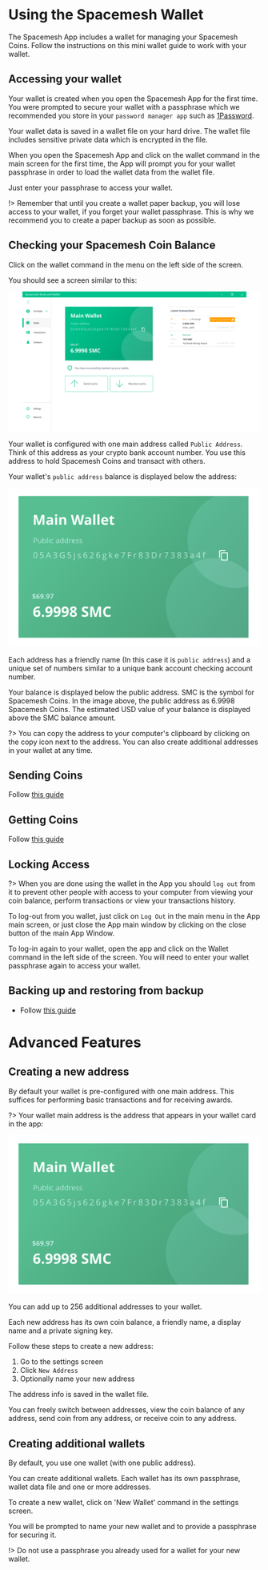 # Using the Spacemesh Wallet

The Spacemesh App includes a wallet for managing your Spacemesh Coins.
Follow the instructions on this mini wallet guide to work with your wallet.

## Accessing your wallet
Your wallet is created when you open the Spacemesh App for the first time. You were prompted to secure your wallet with a passphrase which we recommended you store in your `password manager app` such as [1Password](#).

Your wallet data is saved in a wallet file on your hard drive. The wallet file includes sensitive private data which is encrypted in the file.

When you open the Spacemesh App and click on the wallet command in the main screen for the first time, the App will prompt you for your wallet passphrase in order to load the wallet data from the wallet file.

Just enter your passphrase to access your wallet.

!> Remember that until you create a wallet paper backup, you will lose access to your wallet, if you forget your wallet passphrase.
This is why we recommend you to create a paper backup as soon as possible.

## Checking your Spacemesh Coin Balance

Click on the wallet command in the menu on the left side of the screen.

You should see a screen similar to this:

![](images/main_wallet.png)

Your wallet is configured with one main address called `Public Address`. Think of this address as your crypto bank account number. You use this address to hold Spacemesh Coins and transact with others.

Your wallet's `public address` balance is displayed below the address:

![](images/wallet.png)

Each address has a friendly name (In this case it is `public address`) and a unique set of numbers similar to a unique bank account checking account number.

Your balance is displayed below the public address. SMC is the symbol for Spacemesh Coins. In the image above, the public address as 6.9998 Spacemesh Coins. The estimated USD value of your balance is displayed above the SMC balance amount.

?> You can copy the address to your computer's clipboard by clicking on the copy icon next to the address. You can also create additional addresses in your wallet at any time.

## Sending Coins
Follow [this guide](send_coin.md)

## Getting Coins
Follow [this guide](get_coin.md)

## Locking Access

?> When you are done using the wallet in the App you should `log out` from it to prevent other people with access to your computer from viewing your coin balance, perform transactions or view your transactions history.  

To log-out from you wallet, just click on `Log Out` in the main menu in the App main screen, or just close the App main window by clicking on the close button of the main App Window.

To log-in again to your wallet, open the app and click on the Wallet command in the left side of the screen. You will need to enter your wallet passphrase again to access your wallet.

## Backing up and restoring from backup
- Follow [this guide](backup.md)

# Advanced Features

## Creating a new address

By default your wallet is pre-configured with one main address. This suffices for performing basic transactions and for receiving awards.

?> Your wallet main address is the address that appears in your wallet card in the app:

![](images/wallet.png)

You can add up to 256 additional addresses to your wallet.

Each new address has its own coin balance, a friendly name, a display name and a private signing key.

Follow these steps to create a new address:
1. Go to the settings screen
2. Click `New Address`
3. Optionally name your new address

The address info is saved in the wallet file.  

You can freely switch between addresses, view the coin balance of any address, send coin from any address, or receive coin to any address.   

## Creating additional wallets

By default, you use one wallet (with one public address).

You can create additional wallets. Each wallet has its own passphrase, wallet data file and one or more addresses.

To create a new wallet, click on 'New Wallet' command in the settings screen.

You will be prompted to name your new wallet and to provide a passphrase for securing it.

!> Do not use a passphrase you already used for a wallet for your new wallet.

